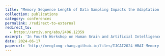 ```yaml
---
title: "Memory Sequence Length of Data Sampling Impacts the Adaptation of Meta-Reinforcement Learning Agents"
collection: publications
category: conferences
permalink: /redirect-to-external
redirect_to:
  - https://arxiv.org/abs/2406.12359
excerpt: 'In Fourth Workshop on Human Brain and Artificial Intelligence at the Conference on International Joint Conference on Artificial Intelligence (IJCAI) 2024<br/><br/><img src="/images/Memory.png" alt="memory Illustration" style="width: 500px; height: auto;">'
date: 2024-06-17
paperurl: 'http://menglong-zhang.github.io/files/IJCAI2024-HBAI-Memory Sequence Length.pdf'
---
```

